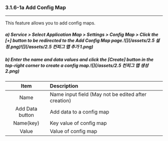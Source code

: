 ### 3.1.6-1a Add Config Map

---

This feature allows you to add config maps.

##### a\) Service > Select Application Map > Settings > Config Map > Click the [+] button to be redirected to the Add Config Map page.![](/assets/2.5 설정.png)![](/assets/2.5 컨피그 맵 추가 1.png)

##### b\) Enter the name and data values and click the [Create] button in the top-right corner to create a config map.![](/assets/2.5 컨피그 맵 생성 2.png)

| **Item** | **Description** |
| :---: | :--- |
| Name | Name input field \(May not be edited after creation\) |
| Add Data button | Add data to a config map |
| Name(key) | Key value of config map |
| Value | Value of config map |



